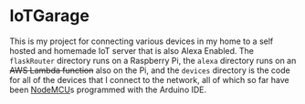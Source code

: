 # IoTGarage

This is my project for connecting various devices in my home to a self hosted and homemade IoT server that is also Alexa Enabled. The `flaskRouter` directory runs on a Raspberry Pi, the `alexa` directory runs on an ~~AWS Lambda function~~ also on the Pi, and the `devices` directory is the code for all of the devices that I connect to the network, all of which so far have been [NodeMCU](https://smile.amazon.com/gp/product/B01IK9GEQG/ref=ppx_yo_dt_b_asin_title_o02_s00?ie=UTF8&psc=1)s programmed with the Arduino IDE.